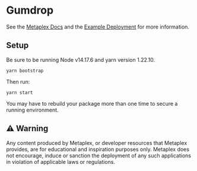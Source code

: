 # Gumdrop 

See the [Metaplex Docs](https://docs.metaplex.com/airdrops/create-gumdrop) and the
[Example Deployment](https://gumdrop.metaplex.com/) for more information.

## Setup

Be sure to be running Node v14.17.6 and yarn version 1.22.10.

`yarn bootstrap`

Then run:

`yarn start`

You may have to rebuild your package more than one time to secure a
running environment.

## ⚠️ Warning

Any content produced by Metaplex, or developer resources that Metaplex provides, are for educational and inspiration purposes only. Metaplex does not encourage, induce or sanction the deployment of any such applications in violation of applicable laws or regulations.
